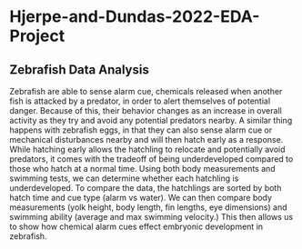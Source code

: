 # Hjerpe-and-Dundas-2022-EDA-Project

## Zebrafish Data Analysis

Zebrafish are able to sense alarm cue, chemicals released when another fish is attacked by a predator, in order to alert themselves of potential danger. Because of this, their behavior changes as an increase in overall activity as they try and avoid any potential predators nearby. A similar thing happens with zebrafish eggs, in that they can also sense alarm cue or mechanical disturbances nearby and will then hatch early as a response. While hatching early allows the hatchling to relocate and potentially avoid predators, it comes with the tradeoff of being underdeveloped compared to those who hatch at a normal time. Using both body measurements and swimming tests, we can determine whether each hatchling is underdeveloped. To compare the data, the hatchlings are sorted by both hatch time and cue type (alarm vs water). We can then compare body measurements (yolk height, body length, fin lengths, eye dimensions) and swimming ability (average and max swimming velocity.) This then allows us to show how chemical alarm cues effect embryonic development in zebrafish.